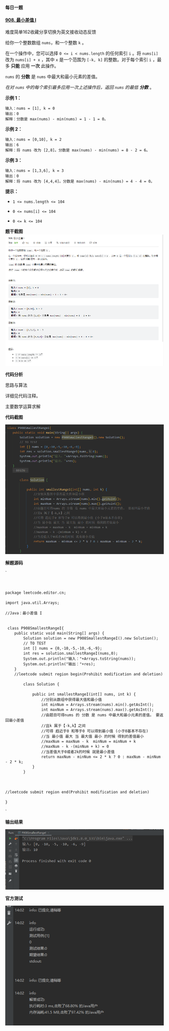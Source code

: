 **每日一题**

#### [908. 最小差值 I](https://leetcode-cn.com/problems/smallest-range-i/)

难度简单162收藏分享切换为英文接收动态反馈

给你一个整数数组 `nums`，和一个整数 `k` 。

在一个操作中，您可以选择 `0 <= i < nums.length` 的任何索引 `i` 。将 `nums[i]` 改为 `nums[i] + x` ，其中 `x` 是一个范围为 `[-k, k]` 的整数。对于每个索引 `i` ，最多 **只能** 应用 **一次** 此操作。

`nums` 的 **分数** 是 `nums` 中最大和最小元素的差值。 

*在对 `nums` 中的每个索引最多应用一次上述操作后，返回 `nums` 的最低 **分数*** 。

 

**示例 1：**

```
输入：nums = [1], k = 0
输出：0
解释：分数是 max(nums) - min(nums) = 1 - 1 = 0。
```

**示例 2：**

```
输入：nums = [0,10], k = 2
输出：6
解释：将 nums 改为 [2,8]。分数是 max(nums) - min(nums) = 8 - 2 = 6。
```

**示例 3：**

```
输入：nums = [1,3,6], k = 3
输出：0
解释：将 nums 改为 [4,4,4]。分数是 max(nums) - min(nums) = 4 - 4 = 0。
```

 

**提示：**

- `1 <= nums.length <= 104`

- `0 <= nums[i] <= 104`

- `0 <= k <= 104`

  

**题干截图**
![输入图片说明](%E5%9B%BE%E7%89%87/%E6%AF%8F%E6%97%A5%E4%B8%80%E9%A2%98.png)


**代码分析**



思路与算法

详细见代码注释。

主要数学运算求解



**代码截图**

![输入图片说明](%E5%9B%BE%E7%89%87/%E4%BB%A3%E7%A0%81%E6%88%AA%E5%9B%BE.png)

**解题源码**

`

```


package leetcode.editor.cn;

import java.util.Arrays;

//Java：最小差值 I


 class P908SmallestRangeI{
    public static void main(String[] args) {
        Solution solution = new P908SmallestRangeI().new Solution();
        // TO TEST
        int [] nums = {0,-10,-5,-10,-6,-9};
        int res = solution.smallestRangeI(nums,0);
        System.out.println("输入："+Arrays.toString(nums));
        System.out.println("输出："+res);
    }
    //leetcode submit region begin(Prohibit modification and deletion)

        class Solution {

            public int smallestRangeI(int[] nums, int k) {
                //分别从数组中获得最大值和最小值
                int minNum = Arrays.stream(nums).min().getAsInt();
                int maxNum = Arrays.stream(nums).max().getAsInt();
                //由题目可得nums 的 分数 是 nums 中最大和最小元素的差值。 要返回最小差值
                //且k 属于【-k,k】之间
                //可得 趋近于0 和等于0 可以得到最小值 (小于0基本不存在)
                //当 最小值 最大 当 最大值 最小 的时候 得到的差值最小
                //maxNum = maxNum - k  minNum = minNum + k
                //maxNum - k -(minNum + k) = 0
                //当差值大于0或者2k的时候 就是最小差值
                return maxNum - minNum <= 2 * k ? 0 : maxNum - minNum - 2 * k;
            }
        }



//leetcode submit region end(Prohibit modification and deletion)

}
```



`

**输出结果**

![输入图片说明](%E5%9B%BE%E7%89%87/%E6%B5%8B%E8%AF%95%E7%94%A8%E4%BE%8B.png)

**官方测试**

![输入图片说明](%E5%9B%BE%E7%89%87/%E5%AE%98%E6%96%B9%E6%B5%8B%E8%AF%95.png)

